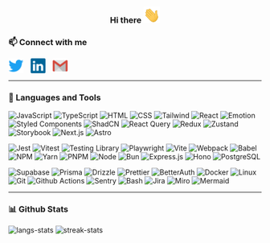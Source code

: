 <h3 align="center">Hi there <img src="images/Hi.gif" height="32"></h2>

### **📫 Connect with me**

<p align="left">
   <a href="https://twitter.com/ShariqAsadi" target="_blank" style='margin-right:10px;text-decoration:none' rel="noreferrer">
    <img align="center" src="images/twitter.svg" alt="twitter" height="30px" width="30px" title="Twitter / X"/>
  </a>
  <a href="https://www.linkedin.com/in/shariq-asadi/" target="_blank" style='margin-right:10px;text-decoration:none' rel="noreferrer">
    <img align="center" src="images/linkedin.svg" alt="linkedin" height="30px" width="30px" title="LinkedIn"/>
  </a>
  <a href="mailto:shariq.asadi@gmail.com" target="_blank" rel="noreferrer" style="text-decoration:none;">
    <img align="center" src="images/gmail.svg" alt="email" height="30px" width="30px" title="Gmail"/>
  </a>
</p>

---

### **🔨 Languages and Tools**

<p align="left">
  <a href="https://developer.mozilla.org/docs/Web/JavaScript" target="_blank" style="text-decoration:none;">
    <img src="https://go-skill-icons.vercel.app/api/icons?i=javascript" title="JavaScript" />
  </a>
  <a href="https://www.typescriptlang.org/" target="_blank" style="text-decoration:none;">
    <img src="https://go-skill-icons.vercel.app/api/icons?i=typescript" title="TypeScript" />
  </a>
  <a href="https://developer.mozilla.org/docs/Web/HTML" target="_blank" style="text-decoration:none;">
    <img src="https://go-skill-icons.vercel.app/api/icons?i=html" title="HTML" />
  </a>
  <a href="https://developer.mozilla.org/docs/Web/CSS" target="_blank" style="text-decoration:none;">
    <img src="https://go-skill-icons.vercel.app/api/icons?i=css" title="CSS" />
  </a>
  <a href="https://tailwindcss.com/" target="_blank" style="text-decoration:none;">
    <img src="https://go-skill-icons.vercel.app/api/icons?i=tailwind" title="Tailwind" />
  </a>
  <a href="https://react.dev/" target="_blank" style="text-decoration:none;">
    <img src="https://go-skill-icons.vercel.app/api/icons?i=react" title="React" />
  </a>
  <a href="https://emotion.sh/docs/introduction" target="_blank" style="text-decoration:none;">
    <img src="https://go-skill-icons.vercel.app/api/icons?i=emotion" title="Emotion" />
  </a>
  <a href="https://styled-components.com/" target="_blank" style="text-decoration:none;">
    <img src="https://go-skill-icons.vercel.app/api/icons?i=styledcomponents" title="Styled Components" />
  </a>
  <a href="https://ui.shadcn.com/" target="_blank" style="text-decoration:none;">
    <img src="https://go-skill-icons.vercel.app/api/icons?i=shadcn" title="ShadCN" />
  </a>
  <a href="https://tanstack.com/query/latest" target="_blank" style="text-decoration:none;">
    <img src="https://go-skill-icons.vercel.app/api/icons?i=reactquery" title="React Query" />
  </a>
  <a href="https://redux.js.org/" target="_blank" style="text-decoration:none;">
    <img src="https://go-skill-icons.vercel.app/api/icons?i=redux" title="Redux" />
  </a>
  <a href="https://docs.pmnd.rs/zustand/getting-started/introduction" target="_blank" style="text-decoration:none;">
    <img src="https://go-skill-icons.vercel.app/api/icons?i=zustand" title="Zustand" />
  </a>
  <a href="https://storybook.js.org/" target="_blank" style="text-decoration:none;">
    <img src="https://go-skill-icons.vercel.app/api/icons?i=storybook" title="Storybook" />
  </a>
  <a href="https://nextjs.org/" target="_blank" style="text-decoration:none;">
    <img src="https://go-skill-icons.vercel.app/api/icons?i=nextjs" title="Next.js" />
  </a>
  <a href="https://astro.build/" target="_blank" style="text-decoration:none;">
    <img src="https://go-skill-icons.vercel.app/api/icons?i=astro" title="Astro" />
  </a>
</p>
<p align="left">
  <a href="https://jestjs.io/" target="_blank" style="text-decoration:none;">
    <img src="https://go-skill-icons.vercel.app/api/icons?i=jest" title="Jest" />
  </a>
  <a href="https://vitest.dev/" target="_blank" style="text-decoration:none;">
    <img src="https://go-skill-icons.vercel.app/api/icons?i=vitest" title="Vitest" />
  </a>
  <a href="https://testing-library.com/" target="_blank" style="text-decoration:none;">
    <img src="https://go-skill-icons.vercel.app/api/icons?i=testinglibrary" title="Testing Library" />
  </a>
  <a href="https://playwright.dev/" target="_blank" style="text-decoration:none;">
    <img src="https://go-skill-icons.vercel.app/api/icons?i=playwright" title="Playwright" />
  </a>
  <a href="https://vitejs.dev/" target="_blank" style="text-decoration:none;">
    <img src="https://go-skill-icons.vercel.app/api/icons?i=vite" title="Vite" />
  </a>
  <a href="https://webpack.js.org/" target="_blank" style="text-decoration:none;">
    <img src="https://go-skill-icons.vercel.app/api/icons?i=webpack" title="Webpack" />
  </a>
  <a href="https://babeljs.io/" target="_blank" style="text-decoration:none;">
    <img src="https://go-skill-icons.vercel.app/api/icons?i=babel" title="Babel" />
  </a>
  <a href="https://www.npmjs.com/" target="_blank" style="text-decoration:none;">
    <img src="https://go-skill-icons.vercel.app/api/icons?i=npm" title="NPM" />
  </a>
  <a href="https://yarnpkg.com/" target="_blank" style="text-decoration:none;">
    <img src="https://go-skill-icons.vercel.app/api/icons?i=yarn" title="Yarn" />
  </a>
  <a href="https://pnpm.io/" target="_blank" style="text-decoration:none;">
    <img src="https://go-skill-icons.vercel.app/api/icons?i=pnpm" title="PNPM" />
  </a>
  <a href="https://nodejs.org/" target="_blank" style="text-decoration:none;">
    <img src="https://go-skill-icons.vercel.app/api/icons?i=nodejs" title="Node" />
  </a>
  <a href="https://bun.sh/" target="_blank" style="text-decoration:none;">
    <img src="https://go-skill-icons.vercel.app/api/icons?i=bun" title="Bun" />
  </a>
  <a href="https://expressjs.com/" target="_blank" style="text-decoration:none;">
    <img src="https://go-skill-icons.vercel.app/api/icons?i=expressjs" title="Express.js" />
  </a>
  <a href="https://hono.dev/" target="_blank" style="text-decoration:none;">
    <img src="https://go-skill-icons.vercel.app/api/icons?i=hono" title="Hono" />
  </a>
  <a href="https://www.postgresql.org/" target="_blank" style="text-decoration:none;">
    <img src="https://go-skill-icons.vercel.app/api/icons?i=postgresql" title="PostgreSQL" />
  </a>
</p>
<p align="left">
  <a href="https://supabase.com/" target="_blank" style="text-decoration:none;">
    <img src="https://go-skill-icons.vercel.app/api/icons?i=supabase" title="Supabase" />
  </a>
  <a href="https://www.prisma.io/" target="_blank" style="text-decoration:none;">
    <img src="https://go-skill-icons.vercel.app/api/icons?i=prisma" title="Prisma" />
  </a>
  <a href="https://orm.drizzle.team/" target="_blank" style="text-decoration:none;">
    <img src="https://go-skill-icons.vercel.app/api/icons?i=drizzle" title="Drizzle" />
  </a>
  <a href="https://prettier.io/" target="_blank" style="text-decoration:none;">
    <img src="https://go-skill-icons.vercel.app/api/icons?i=prettier" title="Prettier" />
  </a>
  <a href="https://github.com/BetterAuth/betterauth" target="_blank" style="text-decoration:none;">
    <img src="https://go-skill-icons.vercel.app/api/icons?i=betterauth" title="BetterAuth" />
  </a>
  <a href="https://www.docker.com/" target="_blank" style="text-decoration:none;">
    <img src="https://go-skill-icons.vercel.app/api/icons?i=docker" title="Docker" />
  </a>
  <a href="https://www.linux.org/" target="_blank" style="text-decoration:none;">
    <img src="https://go-skill-icons.vercel.app/api/icons?i=linux" title="Linux" />
  </a>
  <a href="https://git-scm.com/" target="_blank" style="text-decoration:none;">
    <img src="https://go-skill-icons.vercel.app/api/icons?i=git" title="Git" />
  </a>
  <a href="https://github.com/features/actions" target="_blank" style="text-decoration:none;">
    <img src="https://go-skill-icons.vercel.app/api/icons?i=githubactions" title="Github Actions" />
  </a>
  <a href="https://sentry.io/" target="_blank" style="text-decoration:none;">
    <img src="https://go-skill-icons.vercel.app/api/icons?i=sentry" title="Sentry" />
  </a>
  <a href="https://www.gnu.org/software/bash/" target="_blank" style="text-decoration:none;">
    <img src="https://go-skill-icons.vercel.app/api/icons?i=bash" title="Bash" />
  </a>
  <a href="https://www.atlassian.com/software/jira" target="_blank" style="text-decoration:none;">
    <img src="https://go-skill-icons.vercel.app/api/icons?i=jira" title="Jira" />
  </a>
  <a href="https://miro.com/" target="_blank" style="text-decoration:none;">
    <img src="https://go-skill-icons.vercel.app/api/icons?i=miro" title="Miro" />
  </a>
  <a href="https://mermaid.js.org/" target="_blank" style="text-decoration:none;">
    <img src="https://go-skill-icons.vercel.app/api/icons?i=mermaid" title="Mermaid" />
  </a>
</p>

---

### **📊 Github Stats**

<p align='left'>
  <img src='https://github-readme-stats-shariqasadi.vercel.app/api/top-langs/?username=shariqasadi&layout=compact&theme=radical' alt="langs-stats"/>
  <img src='https://github-readme-streak-stats.herokuapp.com/?user=shariqasadi&theme=radical' alt="streak-stats" height='165'/>
</p>
